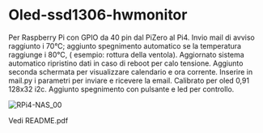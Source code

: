 # Oled-ssd1306-hwmonitor
Per Raspberry Pi con GPIO da 40 pin dal PiZero al Pi4.
Invio mail di avviso raggiunto i 70°C; 
aggiunto spegnimento automatico se la temperatura raggiunge i 80°C, ( esempio: rottura della ventola).
Aggiornato sistema automatico ripristino dati in caso di reboot per calo tensione.
Aggiunto seconda schermata per visualizzare calendario e ora corrente.
Inserire in mail.py i parametri per inviare e ricevere la email.
Calibrato per oled 0,91 128x32 i2c.
Aggiunto spegnimento con pulsante e led per controllo.


![RPi4-NAS_00](https://www.schenardi.it/public/RPi4-NAS/images/RPi4-NAS_00.jpg)


Vedi README.pdf
